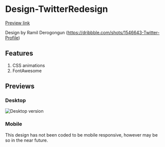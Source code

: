 # Design-TwitterRedesign
[Preview link](http://mark-eriksson.com/work/designs/TwitterRedesign)

Design by Ramil Derogongun (https://dribbble.com/shots/1546643-Twitter-Profile)

## Features
1. CSS animations
2. FontAwesome

## Previews

### Desktop
![Desktop version](https://markshall.github.io/screenshots/TwitterRedesign/desktop.png)

### Mobile
This design has not been coded to be mobile responsive, however may be so in the near future.
